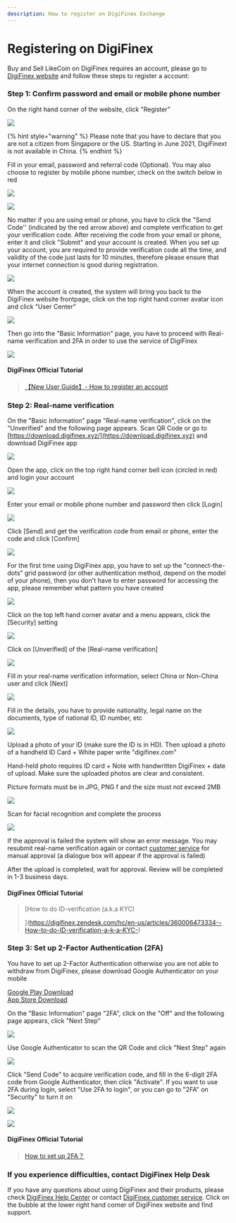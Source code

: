 ```yaml
---
description: How to register on DigiFinex Exchange
---
```


# Registering on DigiFinex

Buy and Sell LikeCoin on DigiFinex requires an account, please go to [DigiFinex website](https://www.digifinex.com/zh-cn/?ts=1597115837) and follow these steps to register a account:



### Step 1: Confirm password and email or mobile phone number

On the right hand corner of the website, click "Register"

![](../../.gitbook/assets/digifinex-1-en.png)

{% hint style="warning" %}
Please note that you have to declare that you are not a citizen from Singapore or the US. Starting in June 2021, DigiFinext is not available in China.
{% endhint %}

Fill in your email, password and referral code (Optional). You may also choose to register by mobile phone number, check on the switch below in red

![](../../.gitbook/assets/digifinex-2-en.png)

![](../../.gitbook/assets/digifinex-3-en.png)

No matter if you are using email or phone, you have to click the "Send Code'' (indicated by the red arrow above) and complete verification to get your verification code. After receiving the code from your email or phone, enter it and click "Submit" and your account is created. When you set up your account, you are required to provide verification code all the time, and validity of the code just lasts for 10 minutes, therefore please ensure that your internet connection is good during registration.

![](../../.gitbook/assets/digifinex-4-en.png)

When the account is created, the system will bring you back to the DigiFinex website frontpage, click on the top right hand corner avatar icon and click "User Center"

![](../../.gitbook/assets/digifinex-5-en.png)

Then go into the "Basic Information" page, you have to proceed with Real-name verification and 2FA in order to use the service of DigiFinex

![](../../.gitbook/assets/digifinex-6-en.png)

#### DigiFinex Official Tutorial

> [【New User Guide】- How to register an account> ](https://digifinex.zendesk.com/hc/en-us/articles/360006576493--New-User-Guide-How-to-register-an-account)

### Step 2: Real-name verification <a href="2" id="2"></a>

On the "Basic Information" page "Real-name verification", click on the "Unverified" and the following page appears. Scan QR Code or go to [https://download.digifinex.xyz/](https://download.digifinex.xyz) and download DigiFinex app

![](../../.gitbook/assets/digifinex-11-en.png)

Open the app, click on the top right hand corner bell icon (circled in red) and login your account

![](../../.gitbook/assets/digifinex-mobile-1.png)

Enter your email or mobile phone number and password then click \[Login]

![](../../.gitbook/assets/digifinex-mobile-2.png)

Click \[Send] and get the verification code from email or phone, enter the code and click \[Confirm]

![](../../.gitbook/assets/digifinex-mobile-3.png)

For the first time using DigiFinex app, you have to set up the "connect-the-dots" grid password (or other authentication method, depend on the model of your phone), then you don't have to enter password for accessing the app, please remember what pattern you have created



![](../../.gitbook/assets/digifinex-mobile-4.png)

Click on the top left hand corner avatar and a menu appears, click the \[Security] setting

![](../../.gitbook/assets/digifinex-mobile-5.png)

Click on \[Unverified] of the \[Real-name verification]&#x20;

![](../../.gitbook/assets/digifinex-mobile-6.png)

Fill in your real-name verification information, select China or Non-China user and click \[Next]

![](../../.gitbook/assets/digifinex-mobile-7.png)

Fill in the details, you have to provide nationality, legal name on the documents, type of national ID,  ID number, etc

![](../../.gitbook/assets/digifinex-mobile-8.png)

Upload a photo of your ID (make sure the ID is in HD). Then upload a photo of a handheld ID Card + White paper write "digifinex.com"

Hand-held photo requires ID card + Note with handwritten DigiFinex + date of upload. Make sure the uploaded photos are clear and consistent.&#x20;

Picture formats must be in JPG, PNG f and the size must not exceed 2MB

![](../../.gitbook/assets/mceclip1.png)

Scan for facial recognition and complete the process

![](../../.gitbook/assets/shi-ming-ren-zheng-yuan-tu-560-tu-.jpg)

If the approval is failed the system will show an error message. You may resubmit real-name verification again or contact [customer service](https://digifinex.zendesk.com/hc/en-us/articles/360000525241-How-to-get-help-for-the-Customer-Service) for manual approval (a dialogue box will appear if the approval is failed)

After the upload is completed, wait for approval. Review will be completed in 1-3 business days.

#### DigiFinex Official Tutorial

> [How to do ID-verification (a.k.a KYC)>> ](https://digifinex.zendesk.com/hc/en-us/articles/360006473334--How-to-do-ID-verification-a-k-a-KYC-)

### Step 3: Set up 2-Factor Authentication&#xD; (2FA) <a href="3-google" id="3-google"></a>

You have to set up 2-Factor Authentication otherwise you are not able to withdraw from DigiFinex, please download Google Authenticator on your mobile

[Google Play Download](https://play.google.com/store/apps/details?id=com.google.android.apps.authenticator2\&hl=zh\_TW)\
[App Store Download](https://apps.apple.com/hk/app/google-authenticator/id388497605)

On the "Basic Information" page "2FA", click on the "Off" and the following page appears, click "Next Step"

![](../../.gitbook/assets/digifinex-7-en.png)

Use Google Authenticator to scan the QR Code and click "Next Step" again

![](../../.gitbook/assets/digifinex-8-en.png)

Click "Send Code" to acquire verification code, and fill in the 6-digit 2FA code from Google Authenticator, then click "Activate". If you want to use 2FA during login, select "Use 2FA to login", or you can go to "2FA" on "Security" to turn it on



![](../../.gitbook/assets/digifinex-9-en.png)

![](../../.gitbook/assets/digifinex-10-en.png)

#### DigiFinex Official Tutorial

> [How to set up 2FA？> ](https://digifinex.zendesk.com/hc/en-us/articles/360007869553-How-to-set-up-2FA-)[> ](https://digifinex.zendesk.com/hc/en-us/articles/360000518802-FAQ-about-2FA)

### If you experience difficulties, contact DigiFinex Help Desk

If you have any questions about using DigiFinex and their products,  please check [DigiFinex Help Center](https://digifinex.zendesk.com/hc/en-us) or contact [DigiFinex customer service](https://digifinex.zendesk.com/hc/en-us/articles/360000525241-How-to-get-help-for-the-Customer-Service). Click on the bubble at the lower right hand corner of DigiFinex website and find support.

